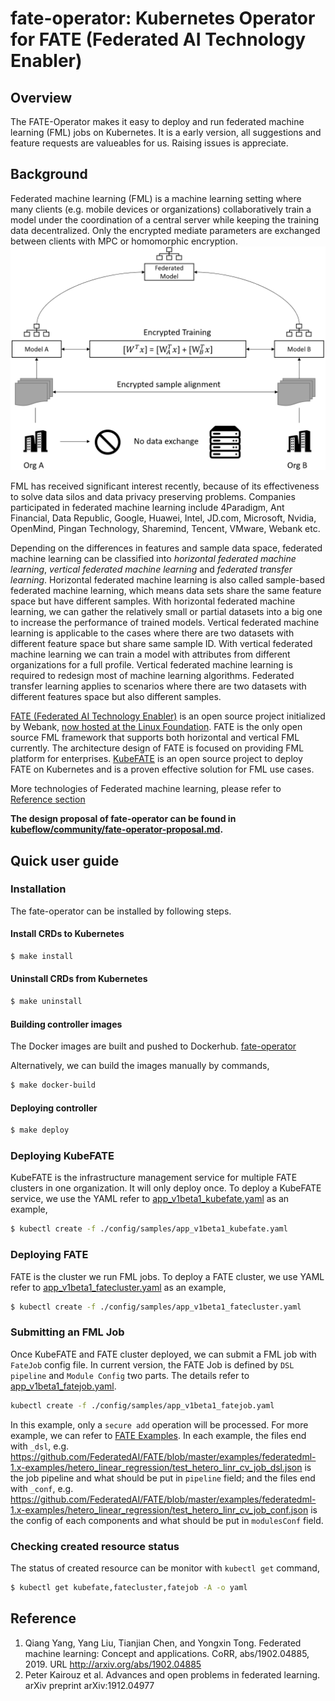 # fate-operator: Kubernetes Operator for FATE (Federated AI Technology Enabler)
## Overview

The FATE-Operator makes it easy to deploy and run federated machine learning (FML) jobs on Kubernetes. It is a early version, all suggestions and feature requests are valueables for us. Raising issues is appreciate.

## Background

Federated machine learning (FML) is a machine learning setting where many clients (e.g. mobile devices or organizations) collaboratively train a model under the coordination of a central server while keeping the training data decentralized. Only the encrypted mediate parameters are exchanged between clients with MPC or homomorphic encryption.
![Federated Machine Learning](doc/diagrams/fate-operator-fl.png)

FML has received significant interest recently, because of its effectiveness to solve data silos and data privacy preserving problems. Companies participated in federated machine learning include 4Paradigm, Ant Financial, Data Republic, Google, Huawei, Intel, JD.com, Microsoft, Nvidia, OpenMind, Pingan Technology, Sharemind, Tencent, VMware, Webank etc. 

Depending on the differences in features and sample data space, federated machine learning can be classified into _horizontal federated machine learning_, _vertical federated machine learning_ and _federated transfer learning_. Horizontal federated machine learning is also called sample-based federated machine learning, which means data sets share the same feature space but have different samples. With horizontal federated machine learning, we can gather the relatively small or partial datasets into a big one to increase the performance of trained models. Vertical federated machine learning is applicable to the cases where there are two datasets with different feature space but share same sample ID. With vertical federated machine learning we can train a model with attributes from different organizations for a full profile. Vertical federated machine learning is required to redesign most of machine learning algorithms. Federated transfer learning applies to scenarios where there are two datasets with different features space but also different samples. 

[FATE (Federated AI Technology Enabler)](https://fate.fedai.org) is an open source project initialized by Webank, [now hosted at the Linux Foundation](https://fate.fedai.org/2019/09/18/first-digital-only-bank-in-china-joins-linux-foundation/). FATE is the only open source FML framework that supports both horizontal and vertical FML currently. The architecture design of FATE is focused on providing FML platform for enterprises. [KubeFATE](https://github.com/FederatedAI/KubeFATE) is an open source project to deploy FATE on Kubernetes and is a proven effective solution for FML use cases. 

More technologies of Federated machine learning, please refer to [Reference section](#reference)

**The design proposal of fate-operator can be found in [kubeflow/community/fate-operator-proposal.md](https://github.com/kubeflow/community/blob/master/proposals/fate-operator-proposal.md).**

## Quick user guide

### Installation
The fate-operator can be installed by following steps.

#### Install CRDs to Kubernetes
```bash
$ make install 
```

#### Uninstall CRDs from Kubernetes
```bash
$ make uninstall 
```

#### Building controller images
The Docker images are built and pushed to Dockerhub. 
[fate-operator](https://hub.docker.com/r/federatedai/fate-controller)

Alternatively, we can build the images manually by commands,
```bash
$ make docker-build
```

#### Deploying controller
```bash
$ make deploy
```

### Deploying KubeFATE
KubeFATE is the infrastructure management service for multiple FATE clusters in one organization. It will only deploy once. To deploy a KubeFATE service, we use the YAML refer to [app_v1beta1_kubefate.yaml](./config/samples/app_v1beta1_kubefate.yaml) as an example,

```bash
$ kubectl create -f ./config/samples/app_v1beta1_kubefate.yaml
```

### Deploying FATE
FATE is the cluster we run FML jobs. To deploy a FATE cluster, we use YAML refer to [app_v1beta1_fatecluster.yaml](./config/samples/app_v1beta1_fatecluster.yaml) as an example,
```bash
$ kubectl create -f ./config/samples/app_v1beta1_fatecluster.yaml
```

### Submitting an FML Job
Once KubeFATE and FATE cluster deployed, we can submit a FML job with `FateJob` config file. In current version, the FATE Job is defined by `DSL pipeline` and `Module Config` two parts. The details refer to [app_v1beta1_fatejob.yaml](./config/samples/app_v1beta1_fatejob.yaml). 
```bash
kubectl create -f ./config/samples/app_v1beta1_fatejob.yaml
```
In this example, only a `secure add` operation will be processed. For more example, we can refer to [FATE Examples](https://github.com/FederatedAI/FATE/tree/master/examples/federatedml-1.x-examples). In each example, the files end with `_dsl`, e.g. https://github.com/FederatedAI/FATE/blob/master/examples/federatedml-1.x-examples/hetero_linear_regression/test_hetero_linr_cv_job_dsl.json is the job pipeline and what should be put in `pipeline` field; and the files end with `_conf`, e.g. https://github.com/FederatedAI/FATE/blob/master/examples/federatedml-1.x-examples/hetero_linear_regression/test_hetero_linr_cv_job_conf.json is the config of each components and what should be put in `modulesConf` field.

### Checking created resource status
The status of created resource can be monitor with `kubectl get` command,
```bash
$ kubectl get kubefate,fatecluster,fatejob -A -o yaml
```

## Reference
1. Qiang Yang, Yang Liu, Tianjian Chen, and Yongxin Tong. Federated machine learning: Concept and applications. CoRR, abs/1902.04885, 2019. URL http://arxiv.org/abs/1902.04885
2. Peter Kairouz et al. Advances and open problems in federated learning. arXiv preprint arXiv:1912.04977

